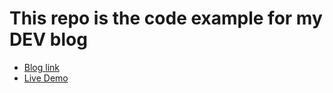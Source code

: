 # This repo is the code example for my DEV blog

-   [Blog link](https://dev.to/shareef/context-api-with-typescript-and-next-js-2m25)
-   [Live Demo](https://context-api-with-nextjs-and-ts.vercel.app/)
